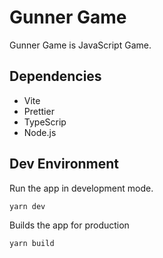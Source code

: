 # Gunner Game

Gunner Game is JavaScript Game.

## Dependencies

- Vite
- Prettier
- TypeScrip
- Node.js

## Dev Environment

Run the app in development mode.

```text
yarn dev
```

Builds the app for production

```text
yarn build
```
